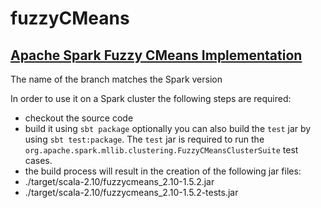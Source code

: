 # fuzzyCMeans
## [Apache Spark Fuzzy CMeans Implementation](https://en.wikipedia.org/wiki/Fuzzy_clustering)

The name of the branch matches the Spark version

In order to use it on a Spark cluster the following steps are required:
- checkout the source code
- build it using `sbt package` optionally you can also build the `test` jar by using `sbt test:package`. The `test` jar is required to run the `org.apache.spark.mllib.clustering.FuzzyCMeansClusterSuite` test cases.
- the build process will result in the creation of the following jar files:
 - ./target/scala-2.10/fuzzycmeans_2.10-1.5.2.jar
 - ./target/scala-2.10/fuzzycmeans_2.10-1.5.2-tests.jar
